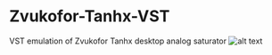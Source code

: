 # Zvukofor-Tanhx-VST
VST emulation of Zvukofor Tanhx desktop analog saturator
![alt text](https://pbs.twimg.com/media/FWfvxTgWIAAKqVn.jpg)
